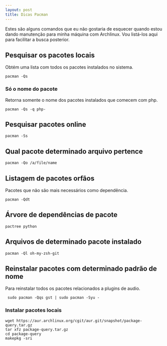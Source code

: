 ```yaml
---
layout: post
title: Dicas Pacman
---
```


Estes são alguns comandos que eu não gostaria de esquecer quando
estou dando manutenção para minha máquina com Archlinux. Vou
listá-los aqui para facilitar a busca posterior.

## Pesquisar os pacotes locais

Obtém uma lista com todos os pacotes instalados no sistema.

```
pacman -Qs
```

### Só o nome do pacote

Retorna somente o nome dos pacotes instalados que comecem com php.

```
pacman -Qs -q php-
```


## Pesquisar pacotes online

```
pacman -Ss
```

## Qual pacote determinado arquivo pertence

```
pacman -Qo /a/file/name
```


## Listagem de pacotes orfãos

Pacotes que não são mais necessários como dependência.

```
pacman -Qdt
```

## Árvore de dependências de pacote

```
pactree python
```


## Arquivos de determinado pacote instalado

```
pacman -Ql oh-my-zsh-git
```


## Reinstalar pacotes com determinado padrão de nome


Para reinstalar todos os pacotes relacionados a plugins de audio.

```
 sudo pacman -Qqs gst | sudo pacman -Syu -
```

### Instalar pacotes locais

```
wget https://aur.archlinux.org/cgit/aur.git/snapshot/package-query.tar.gz
tar xfz package-query.tar.gz
cd package-query
makepkg -sri
```

